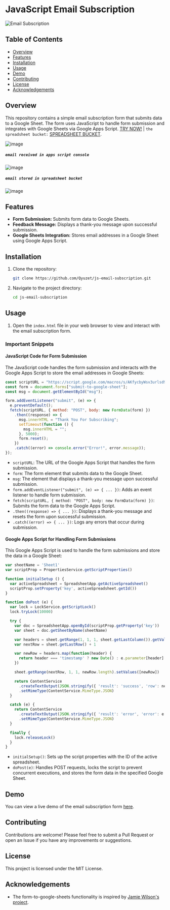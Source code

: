 # JavaScript Email Subscription

![Email Subscription](https://img.shields.io/badge/Email%20Subscription-JavaScript-blue)

## Table of Contents
- [Overview](#overview)
- [Features](#features)
- [Installation](#installation)
- [Usage](#usage)
- [Demo](#demo)
- [Contributing](#contributing)
- [License](#license)
- [Acknowledgements](#acknowledgements)

## Overview

This repository contains a simple email subscription form that submits data to a Google Sheet. The form uses JavaScript to handle form submission and integrates with Google Sheets via Google Apps Script. [TRY NOW!](https://qyuzet.github.io/js-email-subscription/) | `the spreadsheet bucket:` [SPREADSHEET BUCKET](https://docs.google.com/spreadsheets/d/1bRwlta4_o332O96zIX2S6-WVOgi7FDLaRFzQ-ZBkO_E/edit?usp=sharing).

![image](https://github.com/user-attachments/assets/38d2753e-4c31-4b7d-92ae-42736e21028b)




##### `email received in apps script console`
![image](https://github.com/user-attachments/assets/611de4c7-0b77-45e8-9fa8-709e28f8abd7)
##### `email stored in spreadsheet bucket`
![image](https://github.com/user-attachments/assets/b6b64e5b-8d4b-4e57-9d59-501a816a70e3)

## Features

- **Form Submission:** Submits form data to Google Sheets.
- **Feedback Message:** Displays a thank-you message upon successful submission.
- **Google Sheets Integration:** Stores email addresses in a Google Sheet using Google Apps Script.

## Installation

1. Clone the repository:
    ```bash
    git clone https://github.com/Qyuzet/js-email-subscription.git
    ```
2. Navigate to the project directory:
    ```bash
    cd js-email-subscription
    ```

## Usage

1. Open the `index.html` file in your web browser to view and interact with the email subscription form.

### Important Snippets

#### JavaScript Code for Form Submission

The JavaScript code handles the form submission and interacts with the Google Apps Script to store the email addresses in Google Sheets:

```javascript
const scriptURL = "https://script.google.com/macros/s/AKfycbyWsv3urlsd9-fF6raH_SPf4zwFsJJmJX0JVTUfreFROMzjSfRRUVh8wgQ9gfZ5ZHqmqg/exec";
const form = document.forms["submit-to-google-sheet"];
const msg = document.getElementById("msg");

form.addEventListener("submit", (e) => {
  e.preventDefault();
  fetch(scriptURL, { method: "POST", body: new FormData(form) })
    .then((response) => {
      msg.innerHTML = "Thank You For Subscribing";
      setTimeout(function () {
        msg.innerHTML = "";
      }, 5000);
      form.reset();
    })
    .catch((error) => console.error("Error!", error.message));
});
```

- `scriptURL`: The URL of the Google Apps Script that handles the form submission.
- `form`: The form element that submits data to the Google Sheet.
- `msg`: The element that displays a thank-you message upon successful submission.
- `form.addEventListener("submit", (e) => { ... })`: Adds an event listener to handle form submission.
- `fetch(scriptURL, { method: "POST", body: new FormData(form) })`: Submits the form data to the Google Apps Script.
- `.then((response) => { ... })`: Displays a thank-you message and resets the form upon successful submission.
- `.catch((error) => { ... })`: Logs any errors that occur during submission.

#### Google Apps Script for Handling Form Submissions

This Google Apps Script is used to handle the form submissions and store the data in a Google Sheet:

```javascript
var sheetName = 'Sheet1'
var scriptProp = PropertiesService.getScriptProperties()

function initialSetup () {
  var activeSpreadsheet = SpreadsheetApp.getActiveSpreadsheet()
  scriptProp.setProperty('key', activeSpreadsheet.getId())
}

function doPost (e) {
  var lock = LockService.getScriptLock()
  lock.tryLock(10000)

  try {
    var doc = SpreadsheetApp.openById(scriptProp.getProperty('key'))
    var sheet = doc.getSheetByName(sheetName)

    var headers = sheet.getRange(1, 1, 1, sheet.getLastColumn()).getValues()[0]
    var nextRow = sheet.getLastRow() + 1

    var newRow = headers.map(function(header) {
      return header === 'timestamp' ? new Date() : e.parameter[header]
    })

    sheet.getRange(nextRow, 1, 1, newRow.length).setValues([newRow])

    return ContentService
      .createTextOutput(JSON.stringify({ 'result': 'success', 'row': nextRow }))
      .setMimeType(ContentService.MimeType.JSON)
  }

  catch (e) {
    return ContentService
      .createTextOutput(JSON.stringify({ 'result': 'error', 'error': e }))
      .setMimeType(ContentService.MimeType.JSON)
  }

  finally {
    lock.releaseLock()
  }
}
```

- `initialSetup()`: Sets up the script properties with the ID of the active spreadsheet.
- `doPost(e)`: Handles POST requests, locks the script to prevent concurrent executions, and stores the form data in the specified Google Sheet.

## Demo

You can view a live demo of the email subscription form [here](https://qyuzet.github.io/js-email-subscription/).

## Contributing

Contributions are welcome! Please feel free to submit a Pull Request or open an Issue if you have any improvements or suggestions.

## License

This project is licensed under the MIT License.

## Acknowledgements

- The form-to-google-sheets functionality is inspired by [Jamie Wilson's project](https://github.com/jamiewilson/form-to-google-sheets).
